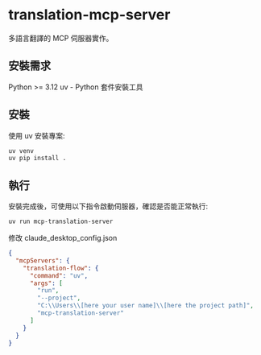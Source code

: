 # translation-mcp-server
多語言翻譯的 MCP 伺服器實作。

## 安裝需求
Python >= 3.12
uv - Python 套件安裝工具

## 安裝
使用 uv 安裝專案:
```bash
uv venv
uv pip install .
```

## 執行
安裝完成後，可使用以下指令啟動伺服器，確認是否能正常執行:
```bash
uv run mcp-translation-server
```

修改 claude_desktop_config.json 
```json
{
  "mcpServers": {
    "translation-flow": {
      "command": "uv",
      "args": [
        "run",
        "--project",
        "C:\\Users\\[here your user name]\\[here the project path]",
        "mcp-translation-server"
      ]
    }
  }
}
```